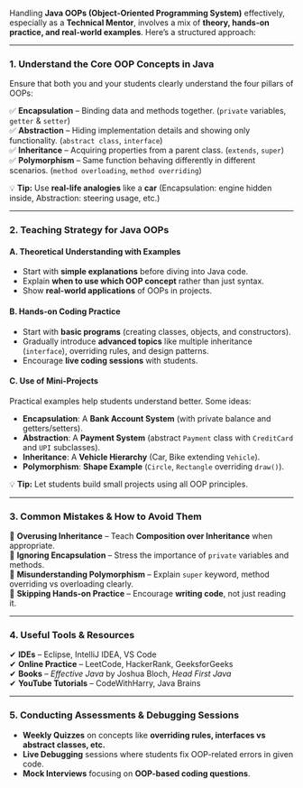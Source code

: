 Handling **Java OOPs (Object-Oriented Programming System)** effectively, especially as a **Technical Mentor**, involves a mix of **theory, hands-on practice, and real-world examples**. Here’s a structured approach:  

---

### **1. Understand the Core OOP Concepts in Java**  
Ensure that both you and your students clearly understand the four pillars of OOPs:  

✅ **Encapsulation** – Binding data and methods together. (`private` variables, `getter` & `setter`)  
✅ **Abstraction** – Hiding implementation details and showing only functionality. (`abstract class`, `interface`)  
✅ **Inheritance** – Acquiring properties from a parent class. (`extends`, `super`)  
✅ **Polymorphism** – Same function behaving differently in different scenarios. (`method overloading`, `method overriding`)  

💡 **Tip:** Use **real-life analogies** like a **car** (Encapsulation: engine hidden inside, Abstraction: steering usage, etc.)  

---

### **2. Teaching Strategy for Java OOPs**  

#### **A. Theoretical Understanding with Examples**  
- Start with **simple explanations** before diving into Java code.  
- Explain **when to use which OOP concept** rather than just syntax.  
- Show **real-world applications** of OOPs in projects.  

#### **B. Hands-on Coding Practice**  
- Start with **basic programs** (creating classes, objects, and constructors).  
- Gradually introduce **advanced topics** like multiple inheritance (`interface`), overriding rules, and design patterns.  
- Encourage **live coding sessions** with students.  

#### **C. Use of Mini-Projects**  
Practical examples help students understand better. Some ideas:  
- **Encapsulation**: A **Bank Account System** (with private balance and getters/setters).  
- **Abstraction**: A **Payment System** (abstract `Payment` class with `CreditCard` and `UPI` subclasses).  
- **Inheritance**: A **Vehicle Hierarchy** (Car, Bike extending `Vehicle`).  
- **Polymorphism**: **Shape Example** (`Circle`, `Rectangle` overriding `draw()`).  

💡 **Tip:** Let students build small projects using all OOP principles.  

---

### **3. Common Mistakes & How to Avoid Them**  
🚨 **Overusing Inheritance** – Teach **Composition over Inheritance** when appropriate.  
🚨 **Ignoring Encapsulation** – Stress the importance of `private` variables and methods.  
🚨 **Misunderstanding Polymorphism** – Explain `super` keyword, method overriding vs overloading clearly.  
🚨 **Skipping Hands-on Practice** – Encourage **writing code**, not just reading it.  

---

### **4. Useful Tools & Resources**  
✔ **IDEs** – Eclipse, IntelliJ IDEA, VS Code  
✔ **Online Practice** – LeetCode, HackerRank, GeeksforGeeks  
✔ **Books** – *Effective Java* by Joshua Bloch, *Head First Java*  
✔ **YouTube Tutorials** – CodeWithHarry, Java Brains  

---

### **5. Conducting Assessments & Debugging Sessions**  
- **Weekly Quizzes** on concepts like **overriding rules, interfaces vs abstract classes, etc.**  
- **Live Debugging** sessions where students fix OOP-related errors in given code.  
- **Mock Interviews** focusing on **OOP-based coding questions**.  

